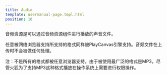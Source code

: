 ```yaml
---
title: Audio
template: usermanual-page.tmpl.html
position: 10
---
```


音频资源是可以通过音频资源组件进行播放的声音文件。

任意被网络浏览器支持所支持的格式同样被PlayCanvas引擎支持。音频文件在上传时不会被做任何处理。

注：不是所有的格式都被任意浏览器支持。由于被使用最广泛的格式是MP3，尽管火狐为了支持MP3这种格式播放在操作系统上需要进行权限操作。

